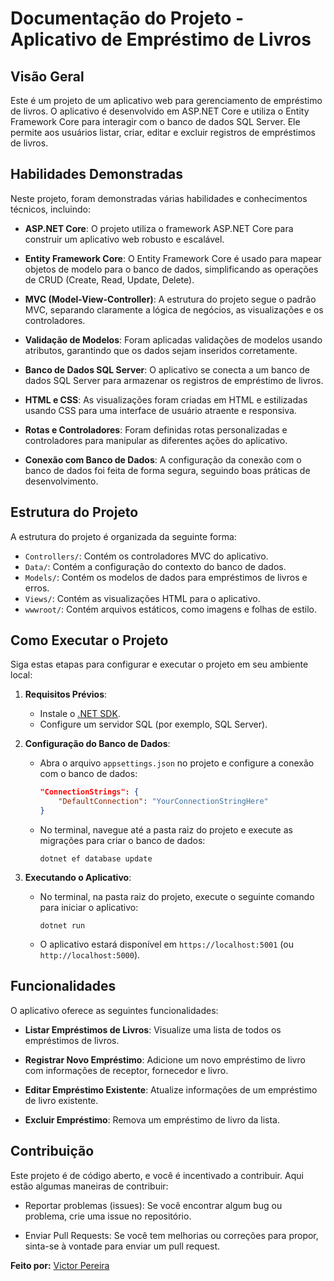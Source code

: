 # Documentação do Projeto - Aplicativo de Empréstimo de Livros


## Visão Geral

Este é um projeto de um aplicativo web para gerenciamento de empréstimo de livros. O aplicativo é desenvolvido em ASP.NET Core e utiliza o Entity Framework Core para interagir com o banco de dados SQL Server. Ele permite aos usuários listar, criar, editar e excluir registros de empréstimos de livros.

## Habilidades Demonstradas

Neste projeto, foram demonstradas várias habilidades e conhecimentos técnicos, incluindo:

- **ASP.NET Core**: O projeto utiliza o framework ASP.NET Core para construir um aplicativo web robusto e escalável.

- **Entity Framework Core**: O Entity Framework Core é usado para mapear objetos de modelo para o banco de dados, simplificando as operações de CRUD (Create, Read, Update, Delete).

- **MVC (Model-View-Controller)**: A estrutura do projeto segue o padrão MVC, separando claramente a lógica de negócios, as visualizações e os controladores.

- **Validação de Modelos**: Foram aplicadas validações de modelos usando atributos, garantindo que os dados sejam inseridos corretamente.

- **Banco de Dados SQL Server**: O aplicativo se conecta a um banco de dados SQL Server para armazenar os registros de empréstimo de livros.

- **HTML e CSS**: As visualizações foram criadas em HTML e estilizadas usando CSS para uma interface de usuário atraente e responsiva.

- **Rotas e Controladores**: Foram definidas rotas personalizadas e controladores para manipular as diferentes ações do aplicativo.

- **Conexão com Banco de Dados**: A configuração da conexão com o banco de dados foi feita de forma segura, seguindo boas práticas de desenvolvimento.

## Estrutura do Projeto

A estrutura do projeto é organizada da seguinte forma:

- `Controllers/`: Contém os controladores MVC do aplicativo.
- `Data/`: Contém a configuração do contexto do banco de dados.
- `Models/`: Contém os modelos de dados para empréstimos de livros e erros.
- `Views/`: Contém as visualizações HTML para o aplicativo.
- `wwwroot/`: Contém arquivos estáticos, como imagens e folhas de estilo.

## Como Executar o Projeto

Siga estas etapas para configurar e executar o projeto em seu ambiente local:

1. **Requisitos Prévios**:
   - Instale o [.NET SDK](https://dotnet.microsoft.com/download).
   - Configure um servidor SQL (por exemplo, SQL Server).

2. **Configuração do Banco de Dados**:
   - Abra o arquivo `appsettings.json` no projeto e configure a conexão com o banco de dados:
     ```json
     "ConnectionStrings": {
         "DefaultConnection": "YourConnectionStringHere"
     }
     ```
   - No terminal, navegue até a pasta raiz do projeto e execute as migrações para criar o banco de dados:
     ```
     dotnet ef database update
     ```

3. **Executando o Aplicativo**:
   - No terminal, na pasta raiz do projeto, execute o seguinte comando para iniciar o aplicativo:
     ```
     dotnet run
     ```
   - O aplicativo estará disponível em `https://localhost:5001` (ou `http://localhost:5000`).

## Funcionalidades

O aplicativo oferece as seguintes funcionalidades:

- **Listar Empréstimos de Livros**: Visualize uma lista de todos os empréstimos de livros.

- **Registrar Novo Empréstimo**: Adicione um novo empréstimo de livro com informações de receptor, fornecedor e livro.

- **Editar Empréstimo Existente**: Atualize informações de um empréstimo de livro existente.

- **Excluir Empréstimo**: Remova um empréstimo de livro da lista.

## Contribuição

Este projeto é de código aberto, e você é incentivado a contribuir. Aqui estão algumas maneiras de contribuir:

- Reportar problemas (issues): Se você encontrar algum bug ou problema, crie uma issue no repositório.

- Enviar Pull Requests: Se você tem melhorias ou correções para propor, sinta-se à vontade para enviar um pull request.


**Feito por:** [Victor Pereira](https://github.com/victPereira)

